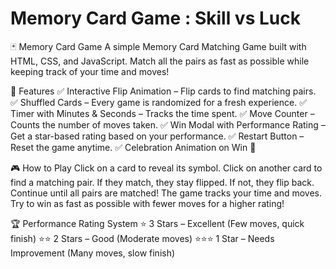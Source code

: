 # Memory Card Game : Skill vs Luck

🃏 Memory Card Game
A simple Memory Card Matching Game built with HTML, CSS, and JavaScript.
Match all the pairs as fast as possible while keeping track of your time and moves!

📌 Features
✅ Interactive Flip Animation – Flip cards to find matching pairs.
✅ Shuffled Cards – Every game is randomized for a fresh experience.
✅ Timer with Minutes & Seconds – Tracks the time spent.
✅ Move Counter – Counts the number of moves taken.
✅ Win Modal with Performance Rating – Get a star-based rating based on your performance.
✅ Restart Button – Reset the game anytime.
✅ Celebration Animation on Win 🎉

🎮 How to Play
Click on a card to reveal its symbol.
Click on another card to find a matching pair.
If they match, they stay flipped. If not, they flip back.
Continue until all pairs are matched!
The game tracks your time and moves.
Try to win as fast as possible with fewer moves for a higher rating!

🏆 Performance Rating System
⭐ 3 Stars – Excellent (Few moves, quick finish)
⭐⭐ 2 Stars – Good (Moderate moves)
⭐⭐⭐ 1 Star – Needs Improvement (Many moves, slow finish)

